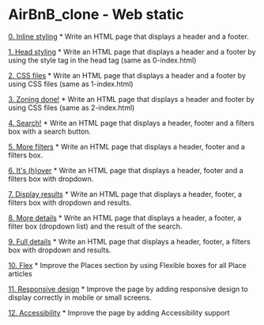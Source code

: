 # AirBnB_clone - Web static

[0. Inline styling]()
	* Write an HTML page that displays a header and a footer.

[1. Head styling]()
	* Write an HTML page that displays a header and a footer by using the style tag in the head tag (same as 0-index.html)

[2. CSS files]()
	* Write an HTML page that displays a header and a footer by using CSS files (same as 1-index.html)

[3. Zoning done!]()
	* Write an HTML page that displays a header and footer by using CSS files (same as 2-index.html)

[4. Search!]()
	* Write an HTML page that displays a header, footer and a filters box with a search button.

[5. More filters]()
	* Write an HTML page that displays a header, footer and a filters box.

[6. It's (h)over]()
	* Write an HTML page that displays a header, footer and a filters box with dropdown.

[7. Display results]()
	* Write an HTML page that displays a header, footer, a filters box with dropdown and results.

[8. More details]()
	* Write an HTML page that displays a header, a footer, a filter box (dropdown list) and the result of the search.

[9. Full details]()
	* Write an HTML page that displays a header, footer, a filters box with dropdown and results.

[10. Flex]()
	* Improve the Places section by using Flexible boxes for all Place articles

[11. Responsive design]()
	* Improve the page by adding responsive design to display correctly in mobile or small screens.

[12. Accessibility]()
	* Improve the page by adding Accessibility support
